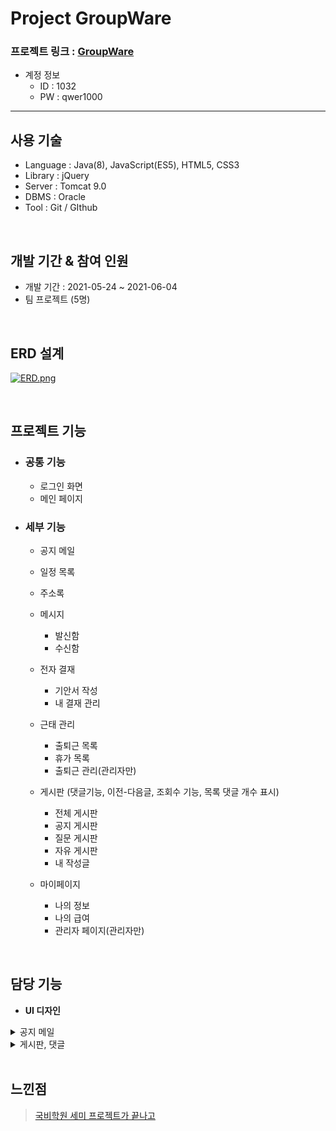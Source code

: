 Project GroupWare
================

 ### 프로젝트 링크 : [GroupWare](https://bit.ly/3k7dwT1)



* 계정 정보
   * ID : 1032
   * PW : qwer1000
------------------------------

사용 기술
-----------------
* Language : Java(8), JavaScript(ES5), HTML5, CSS3     
* Library : jQuery      
* Server : Tomcat 9.0      
* DBMS : Oracle       
* Tool : Git / GIthub         

</br>

개발 기간 & 참여 인원  
-----------------
* 개발 기간 : 2021-05-24 ~ 2021-06-04         
* 팀 프로젝트 (5명)

</br>


ERD 설계
-----------------
[![ERD.png](https://i.postimg.cc/dQhqCS8r/ERD.png)](https://postimg.cc/grPFFst2)

</br>

프로젝트 기능
-----------------

* <h3>공통 기능</h3>
 
  * 로그인 화면
  * 메인 페이지

* <h3>세부 기능</h3>

  * 공지 메일     
   
  * 일정 목록          
  * 주소록     
  * 메시지          
     * 발신함         
     * 수신함        
  * 전자 결재     
    * 기안서 작성    
    * 내 결재 관리      
  * 근태 관리    
     * 출퇴근 목록      
     * 휴가 목록      
     * 출퇴근 관리(관리자만)    
  * 게시판 (댓글기능, 이전-다음글, 조회수 기능, 목록 댓글 개수 표시)    
    * 전체 게시판          
     * 공지 게시판      
     * 질문 게시판        
     * 자유 게시판        
     * 내 작성글    
  * 마이페이지     
    * 나의 정보     
    * 나의 급여      
    * 관리자 페이지(관리자만)      
 
 </br>
 
 담당 기능
 -----------
 * __UI 디자인__    
<details>
   <summary>공지 메일</summary>
   <div markdown="1">
   <br>
   
* 받는 사람의 이메일 형식 검사를 수행하고 올바른 이메일 형식이 아닐시 에러 메시지를 표시합니다.   
* 정상적으로 메일이 발송되면 알림창을 표시합니다.    
* 이후 구글 메일 API를 통해 메일을 발송합니다.   
    * pushpin: [코드 확인]    
    [구글 SMTP 인증](https://github.com/lvalentine6/Project_GroupWare/blob/master/groupware/src/groupware/beans/MailLogin.java)    
    [메일 전송](https://github.com/lvalentine6/Project_GroupWare/blob/master/groupware/src/groupware/mail/servlet/MailSendServlet.java)
   <br>
    
    
   [![2.png](https://i.postimg.cc/DzRnG40Q/2.png)](https://postimg.cc/SXLBFsWj)

  </div>
  </details> 

<details>
   <summary>게시판, 댓글</summary>
   <div markdown="1">
   <br>

   [![1.png](https://i.postimg.cc/y8QVVbzb/1.png)](https://postimg.cc/LJPdDv5t)
* 타인 게시글만 조회수 증가
    [타인 게시글](https://github.com/lvalentine6/Project_GroupWare/blob/master/groupware/WebContent/board/boardDetail.jsp#L24)
  </div>
  </details> 

  </br>

  느낀점
  ----------
  >[국비학원 세미 프로젝트가 끝나고](https://bit.ly/2VwlLOs)
